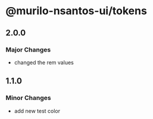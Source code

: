 # @murilo-nsantos-ui/tokens

## 2.0.0

### Major Changes

- changed the rem values

## 1.1.0

### Minor Changes

- add new test color
